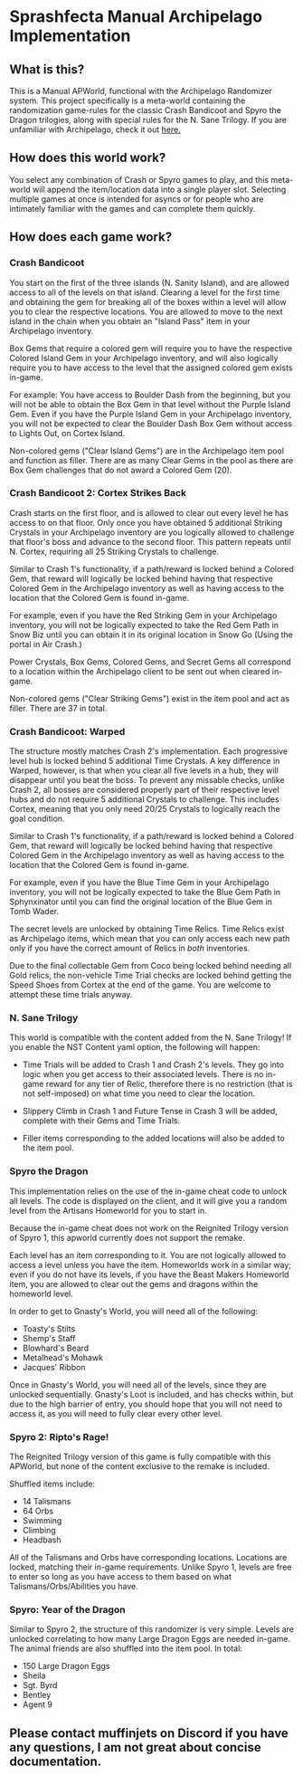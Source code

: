 # Sprashfecta Manual Archipelago Implementation

## What is this?
This is a Manual APWorld, functional with the Archipelago Randomizer system.  This project specifically is a meta-world containing the randomization game-rules for the classic Crash Bandicoot and Spyro the Dragon trilogies, along with special rules for the N. Sane Trilogy.
If you are unfamiliar with Archipelago, check it out [here.](https://archipelago.gg/)


## How does this world work?
You select any combination of Crash or Spyro games to play, and this meta-world will append the item/location data into a single player slot.  Selecting multiple games at once is intended for asyncs or for people who are intimately familiar with the games and can complete them quickly.

## How does each game work?
### Crash Bandicoot
You start on the first of the three islands (N. Sanity Island), and are allowed access to all of the levels on that island. Clearing a level for the first time and obtaining the gem for breaking all of the boxes within a level will allow you to clear the respective locations. You are allowed to move to the next island in the chain when you obtain an "Island Pass" item in your Archipelago inventory.

Box Gems that require a colored gem will require you to have the respective Colored Island Gem in your Archipelago inventory, and will also logically require you to have access to the level that the assigned colored gem exists in-game.

For example: 
You have access to Boulder Dash from the beginning, but you will not be able to obtain the Box Gem in that level without the Purple Island Gem. Even if you have the Purple Island Gem in your Archipelago inventory, you will not be expected to clear the Boulder Dash Box Gem without access to Lights Out, on Cortex Island.

Non-colored gems ("Clear Island Gems") are in the Archipelago item pool and function as filler. There are as many Clear Gems in the pool as there are Box Gem challenges that do not award a Colored Gem (20).


### Crash Bandicoot 2: Cortex Strikes Back
Crash starts on the first floor, and is allowed to clear out every level he has access to on that floor. Only once you have obtained 5 additional Striking Crystals in your Archipelago inventory are you logically allowed to challenge that floor's boss and advance to the second floor. This pattern repeats until N. Cortex, requiring all 25 Striking Crystals to challenge.

Similar to Crash 1's functionality, if a path/reward is locked behind a Colored Gem, that reward will logically be locked behind having that respective Colored Gem in the Archipelago inventory as well as having access to the location that the Colored Gem is found in-game.

For example, even if you have the Red Striking Gem in your Archipelago inventory, you will not be logically expected to take the Red Gem Path in Snow Biz until you can obtain it in its original location in Snow Go (Using the portal in Air Crash.)

Power Crystals, Box Gems, Colored Gems, and Secret Gems all correspond to a location within the Archipelago client to be sent out when cleared in-game.

Non-colored gems ("Clear Striking Gems") exist in the item pool and act as filler. There are 37 in total.


### Crash Bandicoot: Warped
The structure mostly matches Crash 2's implementation. Each progressive level hub is locked behind 5 additional Time Crystals. A key difference in Warped, however, is that when you clear all five levels in a hub, they will disappear until you beat the boss. To prevent any missable checks, unlike Crash 2, all bosses are considered properly part of their respective level hubs and do not require 5 additional Crystals to challenge. This includes Cortex, meaning that you only need 20/25 Crystals to logically reach the goal condition.

Similar to Crash 1's functionality, if a path/reward is locked behind a Colored Gem, that reward will logically be locked behind having that respective Colored Gem in the Archipelago inventory as well as having access to the location that the Colored Gem is found in-game.

For example, even if you have the Blue Time Gem in your Archipelago inventory, you will not be logically expected to take the Blue Gem Path in Sphynxinator until you can find the original location of the Blue Gem in Tomb Wader.

The secret levels are unlocked by obtaining Time Relics. Time Relics exist as Archipelago items, which mean that you can only access each new path only if you have the correct amount of Relics in *both* inventories.

Due to the final collectable Gem from Coco being locked behind needing all Gold relics, the non-vehicle Time Trial checks are locked behind getting the Speed Shoes from Cortex at the end of the game. You are welcome to attempt these time trials anyway.


### N. Sane Trilogy
This world is compatible with the content added from the N. Sane Trilogy! If you enable the NST Content yaml option, the following will happen: 

- Time Trials will be added to Crash 1 and Crash 2's levels. They go into logic when you get access to their associated levels. There is no in-game reward for any tier of Relic, therefore there is no restriction (that is not self-imposed) on what time you need to clear the location.

- Slippery Climb in Crash 1 and Future Tense in Crash 3 will be added, complete with their Gems and Time Trials.

- Filler items corresponding to the added locations will also be added to the item pool.

### Spyro the Dragon
This implementation relies on the use of the in-game cheat code to unlock all levels. The code is displayed on the client, and it will give you a random level from the Artisans Homeworld for you to start in.

Because the in-game cheat does not work on the Reignited Trilogy version of Spyro 1, this apworld currently does not support the remake.

Each level has an item corresponding to it. You are not logically allowed to access a level unless you have the item. Homeworlds work in a similar way; even if you do not have its levels, if you have the Beast Makers Homeworld item, you are allowed to clear out the gems and dragons within the homeworld level.

In order to get to Gnasty's World, you will need all of the following:
- Toasty's Stilts
- Shemp's Staff
- Blowhard's Beard
- Metalhead's Mohawk
- Jacques' Ribbon

Once in Gnasty's World, you will need all of the levels, since they are unlocked sequentially. Gnasty's Loot is included, and has checks within, but due to the high barrier of entry, you should hope that you will not need to access it, as you will need to fully clear every other level.

### Spyro 2: Ripto's Rage!
The Reignited Trilogy version of this game is fully compatible with this APWorld, but none of the content exclusive to the remake is included.

Shuffled items include:
- 14 Talismans
- 64 Orbs
- Swimming
- Climbing
- Headbash

All of the Talismans and Orbs have corresponding locations. Locations are locked, matching their in-game requirements. Unlike Spyro 1, levels are free to enter so long as you have access to them based on what Talismans/Orbs/Abilities you have.

### Spyro: Year of the Dragon

Similar to Spyro 2, the structure of this randomizer is very simple. Levels are unlocked correlating to how many Large Dragon Eggs are needed in-game. The animal friends are also shuffled into the item pool. In total:

- 150 Large Dragon Eggs
- Sheila
- Sgt. Byrd
- Bentley
- Agent 9


## Please contact muffinjets on Discord if you have any questions, I am not great about concise documentation.